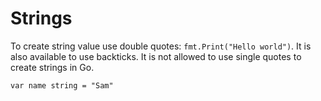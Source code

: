 # Strings

To create string value use double quotes: `fmt.Print("Hello world")`. It is also
available to use backticks. It is not allowed to use single quotes to create strings in
Go.

```
var name string = "Sam"
```
